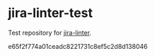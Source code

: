 # jira-linter-test

Test repository for [jira-linter].

[jira-linter]: https://github.com/btwrk/action-jira-linter
e65f2f774a01ceadc8221731c8ef5c2d8d138046
